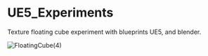 # UE5_Experiments

 Texture floating cube experiment with blueprints UE5, and blender.

![FloatingCube(4)](https://github.com/user-attachments/assets/131719b1-ff57-4aaa-b2d1-8341a188a1d4)
